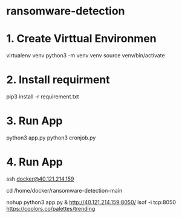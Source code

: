 # ransomware-detection

# 1. Create Virttual Environmen
virtualenv venv
python3 -m venv venv
source venv/bin/activate

# 2. Install requirment
pip3 install -r requirement.txt

# 3. Run App
python3 app.py
python3 cronjob.py

# 4. Run App
ssh docker@40.121.214.159 

cd /home/docker/ransomware-detection-main

nohup python3 app.py &
http://40.121.214.159:8050/
lsof -i tcp:8050
https://coolors.co/palettes/trending

 
 